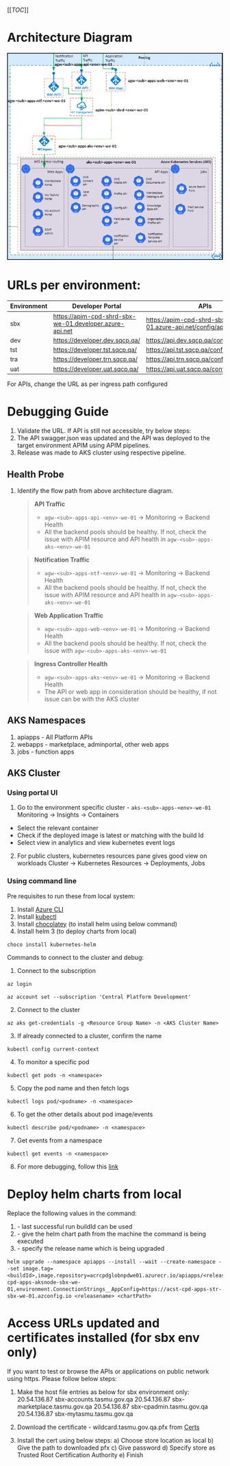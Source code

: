[[_TOC_]]
# Architecture Diagram
![image.png](/.attachments/image-075af69a-e2d7-48e8-80b1-827a171746f5.png)

# URLs per environment:

| Environment| Developer Portal | APIs |Marketplace  |Admin Portal  |My TASMU| Account|
|--|--|--|--|--|--|--|
|sbx|https://apim-cpd-shrd-sbx-we-01.developer.azure-api.net|https://apim-cpd-shrd-sbx-we-01.azure-api.net/config/api/feature |https://sbx-marketplace.tasmu.gov.qa/ |https://sbx-cpadmin.tasmu.gov.qa/ |https://sbx-mytasmu.tasmu.gov.qa/ ||https://sbx-accounts.tasmu.gov.qa/ |
|dev|https://developer.dev.sqcp.qa/|https://api.dev.sqcp.qa/config/api/feature|https://marketplace.dev.sqcp.qa/|https://cpadmin.dev.sqcp.qa/|https://mytasmu.dev.sqcp.qa/|https://account.dev.sqcp.qa/|
|tst|https://developer.tst.sqcp.qa/|https://api.tst.sqcp.qa/config/api/feature|https://marketplace.tst.sqcp.qa/|https://cpadmin.tst.sqcp.qa/|https://mytasmu.tst.sqcp.qa/|https://account.tst.sqcp.qa/|
|tra|https://developer.trn.sqcp.qa/|https://api.trn.sqcp.qa/config/api/feature|https://marketplace.trn.sqcp.qa/|https://cpadmin.trn.sqcp.qa/|https://mytasmu.trn.sqcp.qa/|https://account.trn.sqcp.qa/|
|uat|https://developer.uat.sqcp.qa/|https://api.uat.sqcp.qa/config/api/feature|https://marketplace.uat.sqcp.qa/|https://cpadmin.uat.sqcp.qa/|https://mytasmu.uat.sqcp.qa/|https://account.uat.sqcp.qa/|
For APIs, change the URL as per ingress path configured


# Debugging Guide
1. Validate the URL. If API is still not accessible, try below steps:
1. The API swagger.json was updated and the API was deployed to the target environment APIM using APIM pipelines.
1. Release was made to AKS cluster using respective pipeline.

## Health Probe
1. Identify the flow path from above architecture diagram.
    > **API Traffic**
    >- `agw-<sub>-apps-api-<env>-we-01` -> Monitoring -> Backend Health
    >- All the backend pools should be healthy. If not, check the issue with APIM resource and API health in `agw-<sub>-apps-aks-<env>-we-01`

    > **Notification Traffic**
    >- `agw-<sub>-apps-ntf-<env>-we-01` -> Monitoring -> Backend Health
    >- All the backend pools should be healthy. If not, check the issue with APIM resource and API health in `agw-<sub>-apps-aks-<env>-we-01`

    > **Web Application Traffic**
    >- `agw-<sub>-apps-web-<env>-we-01` -> Monitoring -> Backend Health
    >- All the backend pools should be healthy. If not, check the issue with `agw-<sub>-apps-aks-<env>-we-01`

    > **Ingress Controller Health**
    >- `agw-<sub>-apps-aks-<env>-we-01` -> Monitoring -> Backend Health
    >- The API or web app in consideration should be healthy, if not issue can be with the AKS cluster


## AKS Namespaces
1. apiapps - All Platform APIs
2. webapps - marketplace, adminportal, other web apps
3. jobs - function apps

## AKS Cluster
### Using portal UI
1. Go to the environment specific cluster - `aks-<sub>-apps-<env>-we-01`
Monitoring -> Insights -> Containers
- Select the relevant container
- Check if the deployed image is latest or matching with the build Id
- Select view in analytics and view kubernetes event logs

2. For public clusters, kubernetes resources pane gives good view on workloads
 Cluster -> Kubernetes Resources -> Deployments, Jobs

### Using command line
Pre requisites to run these from local system:
1. Install [Azure CLI](https://docs.microsoft.com/en-us/cli/azure/install-azure-cli) 
1. Install [kubectl](https://kubernetes.io/docs/tasks/tools/install-kubectl/#install-with-powershell-from-psgallery)
1. Install [chocolatey](https://chocolatey.org/docs/installation#install-with-powershellexe) (to install helm using below command)
1. Install helm 3 (to deploy charts from local)
```
choco install kubernetes-helm
```

Commands to connect to the cluster and debug:
1. Connect to the subscription
```
az login
```
```
az account set --subscription 'Central Platform Development'
```
2. Connect to the cluster
```
az aks get-credentials -g <Resource Group Name> -n <AKS Cluster Name>
```
3. If already connected to a cluster, confirm the name
```
kubectl config current-context
```
4. To monitor a specific pod
```
kubectl get pods -n <namespace>
```
5. Copy the pod name and then fetch logs
```
kubectl logs pod/<podname> -n <namespace>
```
6. To get the other details about pod image/events
```
kubectl describe pod/<podname> -n <namespace>
```
7. Get events from a namespace
```
kubectl get events -n <namespace> 
```
8. For more debugging, follow this [link](https://kubernetes.io/docs/reference/kubectl/cheatsheet/)

# Deploy helm charts from local
Replace the following values in the command:
1. <buildId> - last successful run buildId can be used
2. <chartPath> - give the helm chart path from the machine the command is being executed
3. <releaseName> - specify the release name which is being upgraded
```
helm upgrade --namespace apiapps --install --wait --create-namespace --set image.tag=<buildId>,image.repository=acrcpdglobnpdwe01.azurecr.io/apiapps/<releaseName>,podIdentity=mi-cpd-apps-aksnode-sbx-we-01,environment.ConnectionStrings__AppConfig=https://acst-cpd-apps-str-sbx-we-01.azconfig.io <releasename> <chartPath>
```

# Access URLs updated and certificates installed (for sbx env only)

If you want to test or browse the APIs or applications on public network using https. Please follow below steps:
1. Make the host file entries as below for sbx environment only:
20.54.136.87 sbx-accounts.tasmu.gov.qa
20.54.136.87 sbx-marketplace.tasmu.gov.qa
20.54.136.87 sbx-cpadmin.tasmu.gov.qa
20.54.136.87 sbx-mytasmu.tasmu.gov.qa

1. Download the certificate - wildcard.tasmu.gov.qa.pfx from [Certs](https://microsofteur.sharepoint.com/:f:/t/TASMUNationalPlatform-DeliveryStream-MicrosoftOnly/EmAB3GrQ2RBLnNB0TS4C6PgBO5_p8E-iFFZPQGv8FYT9lg?e=PkJ84E)

1. Install the cert using below steps:
    a) Choose store location as local 
    b) Give the path to downloaded pfx
    c) Give password
    d) Specify store as Trusted Root Certification Authority 
    e) Finish